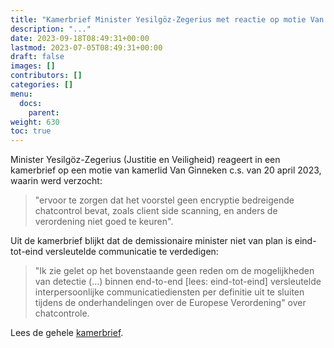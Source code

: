 ```yaml
---
title: "Kamerbrief Minister Yesilgöz-Zegerius met reactie op motie Van Ginneken c.s. over chatcontrole"
description: "..."
date: 2023-09-18T08:49:31+00:00
lastmod: 2023-07-05T08:49:31+00:00
draft: false
images: []
contributors: []
categories: []
menu:
  docs:
    parent: 
weight: 630
toc: true
---
```


Minister Yesilgöz-Zegerius (Justitie en Veiligheid) reageert in een kamerbrief op een motie van kamerlid Van Ginneken c.s. van 20 april 2023, waarin werd verzocht:

> "ervoor te zorgen dat het voorstel geen encryptie bedreigende chatcontrol bevat,
zoals client side scanning, en anders de verordening niet goed te keuren".

Uit de kamerbrief blijkt dat de demissionaire minister niet van plan is eind-tot-eind versleutelde communicatie te verdedigen:

> "Ik zie gelet op het bovenstaande geen reden om de mogelijkheden van detectie (...) binnen end-to-end [lees: eind-tot-eind] versleutelde interpersoonlijke communicatiediensten per definitie uit te sluiten tijdens de onderhandelingen over de Europese Verordening" over chatcontrole.

Lees de gehele [kamerbrief](https://www.rijksoverheid.nl/documenten/kamerstukken/2023/09/18/tk-brief-inzake-motie-over-de-europese-verordening-ter-bestrijding-en-voorkoming-van-seksueel-misbruik).